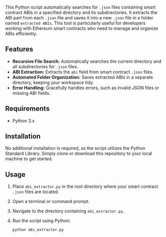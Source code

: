 This Python script automatically searches for `.json` files containing smart contract ABIs in a specified directory and its subdirectories. It extracts the ABI part from each `.json` file and saves it into a new `.json` file in a folder named `extracted ABIs`. This tool is particularly useful for developers working with Ethereum smart contracts who need to manage and organize ABIs efficiently.

## Features

- **Recursive File Search:** Automatically searches the current directory and all subdirectories for `.json` files.
- **ABI Extraction:** Extracts the `abi` field from smart contract `.json` files.
- **Automated Folder Organization:** Saves extracted ABIs in a separate directory, keeping your workspace tidy.
- **Error Handling:** Gracefully handles errors, such as invalid JSON files or missing ABI fields.

## Requirements

- Python 3.x

## Installation

No additional installation is required, as the script utilizes the Python Standard Library. Simply clone or download this repository to your local machine to get started.

## Usage

1. Place `abi_extractor.py` in the root directory where your smart contract `.json` files are located.
2. Open a terminal or command prompt.
3. Navigate to the directory containing `abi_extractor.py`.
4. Run the script using Python:

   ```bash
   python abi_extractor.py
   
